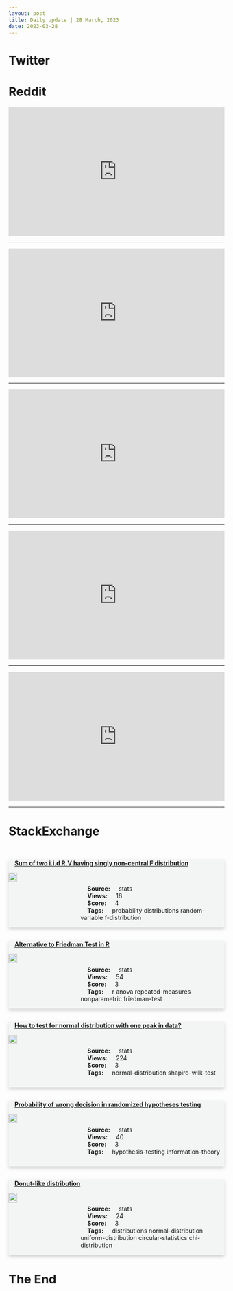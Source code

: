 ```yaml
---
layout: post
title: Daily update | 28 March, 2023
date: 2023-03-28
---
```


<script async src="https://platform.twitter.com/widgets.js" charset="utf-8"></script>


<script src='https://storage.ko-fi.com/cdn/scripts/overlay-widget.js'></script>
<script>
  kofiWidgetOverlay.draw('themldojo', {
    'type': 'floating-chat',
    'floating-chat.donateButton.text': 'Support me',
    'floating-chat.donateButton.background-color': '#f45d22',
    'floating-chat.donateButton.text-color': '#fff'
  });
</script>

# Twitter 

<blockquote class="twitter-tweet"><a href="https://twitter.com/lxeagle17/status/1640190519262470145"></a></blockquote>

<blockquote class="twitter-tweet"><a href="https://twitter.com/VaticanNews/status/1640311644768071680"></a></blockquote>

<blockquote class="twitter-tweet"><a href="https://twitter.com/PrisonPlanet/status/1640302660539564033"></a></blockquote>

<blockquote class="twitter-tweet"><a href="https://twitter.com/Kynsofficial/status/1640288253390516224"></a></blockquote>

<blockquote class="twitter-tweet"><a href="https://twitter.com/ylecun/status/1640257766173319168"></a></blockquote>

<blockquote class="twitter-tweet"><a href="https://twitter.com/huggingface/status/1640180072773738496"></a></blockquote>

<blockquote class="twitter-tweet"><a href="https://twitter.com/GoogleAI/status/1640419682204418052"></a></blockquote>

<blockquote class="twitter-tweet"><a href="https://twitter.com/ylecun/status/1640445593121071125"></a></blockquote>

<blockquote class="twitter-tweet"><a href="https://twitter.com/GoogleAI/status/1640381456630575105"></a></blockquote>

<blockquote class="twitter-tweet"><a href="https://twitter.com/ylecun/status/1640435518247673867"></a></blockquote>

# Reddit 

<iframe id="reddit-embed" src="https://www.redditmedia.com/r/MachineLearning/comments/123b66w/dgpt4_might_be_able_to_tell_you_if_it_hallucinated?ref_source=embed&amp;ref=share&amp;embed=true" sandbox="allow-scripts allow-same-origin allow-popups" style="border: none;" height="300" width="100%" scrolling="yes"></iframe>
<hr style="width:100%;text-align:left;margin-left:0">
<iframe id="reddit-embed" src="https://www.redditmedia.com/r/datascience/comments/123tx9p/has_chatgpt_killed_doomers?ref_source=embed&amp;ref=share&amp;embed=true" sandbox="allow-scripts allow-same-origin allow-popups" style="border: none;" height="300" width="100%" scrolling="yes"></iframe>
<hr style="width:100%;text-align:left;margin-left:0">
<iframe id="reddit-embed" src="https://www.redditmedia.com/r/MachineLearning/comments/123nczy/approaches_to_add_logical_reasoning_into_llms_d?ref_source=embed&amp;ref=share&amp;embed=true" sandbox="allow-scripts allow-same-origin allow-popups" style="border: none;" height="300" width="100%" scrolling="yes"></iframe>
<hr style="width:100%;text-align:left;margin-left:0">
<iframe id="reddit-embed" src="https://www.redditmedia.com/r/MachineLearning/comments/123asbg/d_can_we_train_a_decompiler?ref_source=embed&amp;ref=share&amp;embed=true" sandbox="allow-scripts allow-same-origin allow-popups" style="border: none;" height="300" width="100%" scrolling="yes"></iframe>
<hr style="width:100%;text-align:left;margin-left:0">
<iframe id="reddit-embed" src="https://www.redditmedia.com/r/datascience/comments/123r689/how_much_of_stats_and_math_do_we_really_need_for?ref_source=embed&amp;ref=share&amp;embed=true" sandbox="allow-scripts allow-same-origin allow-popups" style="border: none;" height="300" width="100%" scrolling="yes"></iframe>
<hr style="width:100%;text-align:left;margin-left:0">

<style>
.card {
box-shadow: 0 4px 8px 0 rgba(0,0,0,0.2);
transition: 0.3s;
width: 100%;
background-color: #F3F4F4;
}
p{
    margin-left:  3em;
    padding-top: 1em;
}
.part2{
    display: grid;
    grid-template-columns: 1fr 3fr;
}
h4{
    margin: 1em;
}

.card:hover {
box-shadow: 0 8px 16px 0 rgba(0,0,0,0.2);
}
b {
padding: 2px 16px;
}
</style>
  
# StackExchange 


  <br>
  <div class="card">
  <h4><a href='https://stats.stackexchange.com/questions/610919/sum-of-two-i-i-d-r-v-having-singly-non-central-f-distribution'>Sum of two i.i.d R.V having singly non-central F distribution</a></h4> 
  <div class="part2">
      <img src="https://cdn.sstatic.net/Sites/stats/Img/apple-touch-icon@2.png?v=344f57aa10cc" alt="Img missing!" style="width:40%">
      <p><b>Source:</b> stats<br><b>Views:</b> 16<br><b>Score:</b> 4<br><b>Tags:</b> <span class="badge badge-dark">probability</span> <span class="badge badge-dark">distributions</span> <span class="badge badge-dark">random-variable</span> <span class="badge badge-dark">f-distribution</span></p> 
  </div>
  </div>
      
  <br>
  <div class="card">
  <h4><a href='https://stats.stackexchange.com/questions/610885/alternative-to-friedman-test-in-r'>Alternative to Friedman Test in R</a></h4> 
  <div class="part2">
      <img src="https://cdn.sstatic.net/Sites/stats/Img/apple-touch-icon@2.png?v=344f57aa10cc" alt="Img missing!" style="width:40%">
      <p><b>Source:</b> stats<br><b>Views:</b> 54<br><b>Score:</b> 3<br><b>Tags:</b> <span class="badge badge-dark">r</span> <span class="badge badge-dark">anova</span> <span class="badge badge-dark">repeated-measures</span> <span class="badge badge-dark">nonparametric</span> <span class="badge badge-dark">friedman-test</span></p> 
  </div>
  </div>
      
  <br>
  <div class="card">
  <h4><a href='https://stats.stackexchange.com/questions/610844/how-to-test-for-normal-distribution-with-one-peak-in-data'>How to test for normal distribution with one peak in data?</a></h4> 
  <div class="part2">
      <img src="https://cdn.sstatic.net/Sites/stats/Img/apple-touch-icon@2.png?v=344f57aa10cc" alt="Img missing!" style="width:40%">
      <p><b>Source:</b> stats<br><b>Views:</b> 224<br><b>Score:</b> 3<br><b>Tags:</b> <span class="badge badge-dark">normal-distribution</span> <span class="badge badge-dark">shapiro-wilk-test</span></p> 
  </div>
  </div>
      
  <br>
  <div class="card">
  <h4><a href='https://stats.stackexchange.com/questions/610864/probability-of-wrong-decision-in-randomized-hypotheses-testing'>Probability of wrong decision in randomized hypotheses testing</a></h4> 
  <div class="part2">
      <img src="https://cdn.sstatic.net/Sites/stats/Img/apple-touch-icon@2.png?v=344f57aa10cc" alt="Img missing!" style="width:40%">
      <p><b>Source:</b> stats<br><b>Views:</b> 40<br><b>Score:</b> 3<br><b>Tags:</b> <span class="badge badge-dark">hypothesis-testing</span> <span class="badge badge-dark">information-theory</span></p> 
  </div>
  </div>
      
  <br>
  <div class="card">
  <h4><a href='https://stats.stackexchange.com/questions/610911/donut-like-distribution'>Donut-like distribution</a></h4> 
  <div class="part2">
      <img src="https://cdn.sstatic.net/Sites/stats/Img/apple-touch-icon@2.png?v=344f57aa10cc" alt="Img missing!" style="width:40%">
      <p><b>Source:</b> stats<br><b>Views:</b> 24<br><b>Score:</b> 3<br><b>Tags:</b> <span class="badge badge-dark">distributions</span> <span class="badge badge-dark">normal-distribution</span> <span class="badge badge-dark">uniform-distribution</span> <span class="badge badge-dark">circular-statistics</span> <span class="badge badge-dark">chi-distribution</span></p> 
  </div>
  </div>
      
# The End